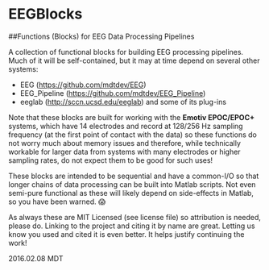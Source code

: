 # EEGBlocks

##Functions (Blocks) for EEG Data Processing Pipelines

A collection of functional blocks for building EEG processing pipelines. Much of it will be self-contained, but it may at time depend on several other systems:

* EEG (https://github.com/mdtdev/EEG)
* EEG\_Pipeline (https://github.com/mdtdev/EEG_Pipeline)
* eeglab (http://sccn.ucsd.edu/eeglab) and some of its plug-ins

Note that these blocks are built for working with the **Emotiv EPOC/EPOC+** systems, which have 14 electrodes and record at 128/256 Hz sampling frequency (at the first point of contact with the data) so these functions do not worry much about memory issues and therefore, while technically workable for larger data from systems with many electrodes or higher sampling rates, do not expect them to be good for such uses!

These blocks are intended to be sequential and have a common-I/O so that longer chains of data processing can be built into Matlab scripts. Not even semi-pure functional as these will likely depend on side-effects in Matlab, so you have been warned. :scream:

As always these are MIT Licensed (see license file) so attribution is needed, please do. Linking to the project and citing it by name are great. Letting us know you used and cited it is even better. It helps justify continuing the work!

2016.02.08
MDT
